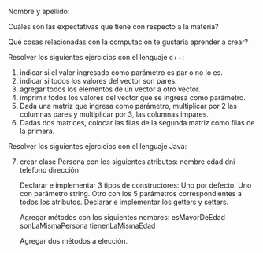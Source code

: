 Nombre y apellido:

Cuáles son las expectativas que tiene con respecto a la materia?

Qué cosas relacionadas con la computación te gustaría aprender a crear?

Resolver los siguientes ejercicios con el lenguaje c++:
1. indicar si el valor ingresado como parámetro es par o no lo es.
2. indicar si todos los valores del vector son pares.
3. agregar todos los elementos de un vector a otro vector.
4. imprimir todos los valores del vector que se ingresa como parámetro.
5. Dada una matriz que ingresa como parámetro, multiplicar por 2 las 
columnas pares y multiplicar por 3, las columnas impares. 
6. Dadas dos matrices, colocar las filas de la segunda matriz como filas de la primera.


Resolver los siguientes ejercicios con el lenguaje Java:

7. crear clase Persona con los siguientes atributos:
   nombre
   edad
   dni
   telefono
   dirección

   Declarar e implementar 3 tipos de constructores:
   Uno por defecto.
   Uno con parámetro string.
   Otro con los 5 parámetros correspondientes a todos los atributos.
   Declarar e implementar los getters y setters.
   
   Agregar métodos con los siguientes nombres:
   esMayorDeEdad
   sonLaMismaPersona
   tienenLaMismaEdad

   Agregar dos métodos a elección.
